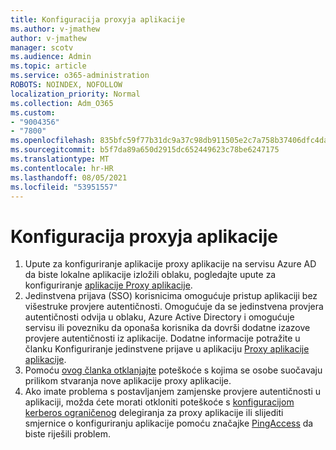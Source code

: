 ```yaml
---
title: Konfiguracija proxyja aplikacije
ms.author: v-jmathew
author: v-jmathew
manager: scotv
ms.audience: Admin
ms.topic: article
ms.service: o365-administration
ROBOTS: NOINDEX, NOFOLLOW
localization_priority: Normal
ms.collection: Adm_O365
ms.custom:
- "9004356"
- "7800"
ms.openlocfilehash: 835bfc59f77b31dc9a37c98db911505e2c7a758b37406dfc4da2d139afa61db5
ms.sourcegitcommit: b5f7da89a650d2915dc652449623c78be6247175
ms.translationtype: MT
ms.contentlocale: hr-HR
ms.lasthandoff: 08/05/2021
ms.locfileid: "53951557"
---
```

# <a name="app-proxy-configuration"></a>Konfiguracija proxyja aplikacije

1. Upute za konfiguriranje aplikacije proxy aplikacije na servisu Azure AD da biste lokalne aplikacije izložili oblaku, pogledajte upute za konfiguriranje [aplikacije Proxy aplikacije](https://docs.microsoft.com/azure/active-directory/application-proxy-config-how-to).
2. Jedinstvena prijava (SSO) korisnicima omogućuje pristup aplikaciji bez višestruke provjere autentičnosti. Omogućuje da se jedinstvena provjera autentičnosti odvija u oblaku, Azure Active Directory i omogućuje servisu ili povezniku da oponaša korisnika da dovrši dodatne izazove provjere autentičnosti iz aplikacije. Dodatne informacije potražite u članku Konfiguriranje jedinstvene prijave u aplikaciju [Proxy aplikacije aplikacije](https://docs.microsoft.com/azure/active-directory/application-proxy-config-sso-how-to).
3. Pomoću [ovog članka otklanjajte](https://docs.microsoft.com/azure/active-directory/application-proxy-config-problem) poteškoće s kojima se osobe suočavaju prilikom stvaranja nove aplikacije proxy aplikacije.
4. Ako imate problema s postavljanjem zamjenske provjere autentičnosti u aplikaciji, možda ćete morati otkloniti poteškoće s [konfiguracijom kerberos ograničenog](https://docs.microsoft.com/azure/active-directory/application-proxy-back-end-kerberos-constrained-delegation-how-to) delegiranja za proxy aplikacije ili slijediti smjernice o konfiguriranju aplikacije pomoću značajke [PingAccess](https://docs.microsoft.com/azure/active-directory/application-proxy-back-end-ping-access-how-to) da biste riješili problem.
